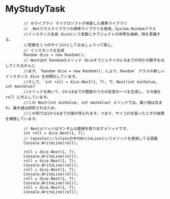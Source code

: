 # MyStudyTask
            // ⑩ライブラリ マイクロソフトが用意した標準ライブラリ
            // .Netクラスライブラリの標準ライブラリを使用。System.Rondomクラス
            //インスタンス生成 diceという変数にオブジェクトの参照を格納、物を意識する.
            //変数を１つのサイコロとしてみましょうって感じ。
            // インスタンスを生成
            Random dice = new Random();
            // Nextはの Randomのメソッド diceオブジェクトの1~6までの何かの数字を出してくれるかんじ
            //まず、`Random dice = new Random(); により、Random` クラスの新しいインスタンス dice を初期化しています。
            //そして、`int roll = dice.Next(1, 7); で、Next(int minValue, int maxValue)`
            //メソッドを用いて、1から6までの整数のうちの任意の一つを生成し、その値を roll に代入しています。
            //この Next(int minValue, int maxValue) メソッドでは、最小値は含まれ、最大値は排除されるため、
            //この例では1から6までの値が得られます。つまり、サイコロを振ったときの結果を模倣しています。

            // Nextメソッドはランダムな数値を取り出すメソッドです。
            int roll = dice.Next(1, 7);
            // Consoleというclassの中のWriteLineというメソッドを使用してる認識
            Console.WriteLine(roll);

            roll = dice.Next(1, 7);
            Console.WriteLine(roll);
            roll = dice.Next(1, 7);
            Console.WriteLine(roll);
            roll = dice.Next(1, 7);
            Console.WriteLine(roll);
            roll = dice.Next(1, 7);
            Console.WriteLine(roll);
            roll = dice.Next(1, 7);
            Console.WriteLine(roll);
